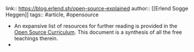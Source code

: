 link:: https://blog.erlend.sh/open-source-explained
author:: [[Erlend Sogge Heggen]]
tags:: #article, #opensource

- An expansive list of resources for further reading is provided in the [Open Source Curriculum](https://github.com/erlend-sh/opensource-curriculum). This document is a synthesis of all the free teachings therein.
-